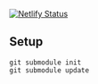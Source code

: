 [![Netlify Status](https://api.netlify.com/api/v1/badges/5bf01527-a1fc-4c5c-8328-3b187f164c9c/deploy-status)](https://app.netlify.com/sites/neugartf/deploys)

## Setup
```
git submodule init
git submodule update
```
